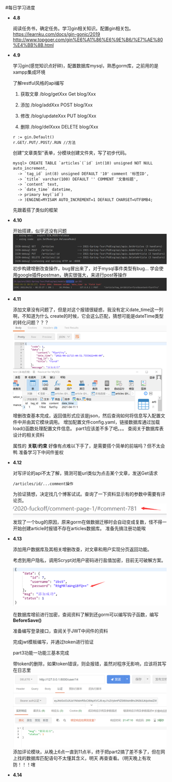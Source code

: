 #每日学习进度
- **4.8**

    阅读任务书，确定任务。学习gin相关知识。配置gin相关包。https://learnku.com/docs/gin-gonic/2019
  http://www.topgoer.com/gin%E6%A1%86%E6%9E%B6/%E7%AE%80%E4%BB%8B.html
  
- **4.9**
  
  学习gin(感觉知识点好碎)，配置数据库mysql，熟悉gorm库，之前用的是xampp集成环境

  了解restful风格的api编写
  1. 获取文章 /blog/getXxx Get blog/Xxx

  2. 添加 /blog/addXxx POST blog/Xxx

  3. 修改 /blog/updateXxx PUT blog/Xxx

  4. 删除 /blog/delXxxx DELETE blog/Xxx
  ```
  r := gin.Default()
  r.GET/.PUT/.POST/.RUN //方法
  ```
  
  创建"文章类型"表单，分模块创建文件夹，写了初步代码。
  ```
  mysql> CREATE TABLE `articles`(`id` int(10) unsigned NOT NULL auto_increment,
    -> `tag_id` int(8) unsigned DEFAULT '10' comment '标签ID',
    -> `title` varchar(100) DEFAULT '' COMMENT '文章标题',
    -> `content` text,
    -> `date_time` datetime,
    -> primary key(`id`)
    -> )ENGINE=MYISAM AUTO_INCREMENT=1 DEFAULT CHARSET=UTF8MB4;
  ```
  
  先跟着搭了类似的框架

- **4.10**
  
  开始搭建，似乎还没有问题
  ![img.png](img.png)
  初步构建增删改查操作，bug冒出来了，对于mysql事件类型有bug...
  学会使用google插件postman，确实很强大，来进行post等操作
  ![img_1.png](img_1.png)
  
- **4.11**

  添加文章没有问题了，但是对这个报错很疑惑，我没有定义date_time这一列啊，不知道为什么
  create的时候，它会这么匹配，猜想可能是dateTime类型的转化问题？？？
  ![img_2.png](img_2.png)
  增删改查基本完成，返回值形式应该是json，然后查询如何将信息写入配置文件中并由其它模块调用。
  增加配置文件config.yaml，链接数据库通过加载load()函数处理配置文件信息。
  part1应该差不多了吧。。。
  查阅关于数据库表设计的相关资料
  
  属性的 **关联**/**约束**
  好像有点难以下手了，是需要搭个简单的前端吗？但不太会鸭
  准备学习下中间件鉴权
  
- **4.12**

  对写评论的api不太了解，猜测可能url类似为点击某个文章，发送Get请求
  ```
  /articles/id/...comment操作
  ```
  为验证猜想，决定找几个博客试试。查询了一下资料显示有的参数中需要有评论页。
  ![img_3.png](img_3.png)
  发现了一个bug的原因，原来gorm在做数据迁移时会自动变成复数，怪不得一开始创建article时报错不存在articles数据库。
  准备先搞注册功能唉
  
- **4.13**

  添加用户数据库及其相关增删改查，对文章和用户实现分页返回功能。

  考虑到用户隐私，调用Scrypt对用户密码进行盐值加密，目前无可破解方案。

  ![img_4.png](img_4.png)

  在数据库增前进行加密，查阅资料了解到还gorm可以编写钩子函数，编写**BeforeSave()**

  准备编写登录接口，查阅关于JWT中间件的资料

  完成jwt模板编写，并通过token进行验证

  part3功能一功能三基本完成

  带token的删除，如果token错误，则会报错，虽然对程序无影响，应该将其写在日志里
  ![img_5.png](img_5.png)
  添加评论模块，从晚上6点一直到11点半，终于把part2搞了差不多了，但在网上找的数据库匹配语句不太懂其含义，明天 
  再查查看。（明天晚上有攻防！！！嗐
  
- **4.14**
